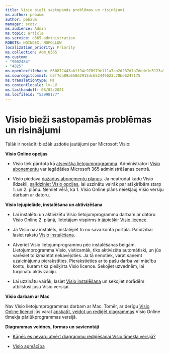 ```yaml
---
title: Visio bieži sastopamās problēmas un risinājumi
ms.author: pebaum
author: pebaum
manager: scotv
ms.audience: Admin
ms.topic: article
ms.service: o365-administration
ROBOTS: NOINDEX, NOFOLLOW
localization_priority: Priority
ms.collection: Adm_O365
ms.custom:
- "9002484"
- "4825"
ms.openlocfilehash: 650872443ab1f94c970979e111a7ea2d287d7a7ddde1e5123a385edb48a0bb32
ms.sourcegitcommit: b5f7da89a650d2915dc652449623c78be6247175
ms.translationtype: MT
ms.contentlocale: lv-LV
ms.lasthandoff: 08/05/2021
ms.locfileid: "53998177"
---
```

# <a name="visio-common-issues-and-resolutions"></a>Visio bieži sastopamās problēmas un risinājumi

Tālāk ir norādīti biežāk uzdotie jautājumi par Microsoft Visio:

**Visio Online opcijas**

- Visio tiek pārdota kā [atsevišķa lietojumprogramma](https://products.office.com/visio/flowchart-software). Administratori [Visio abonementu](https://docs.microsoft.com/alchemyinsights/purchase-visio-subscription) var iegādāties Microsoft 365 administrēšanas centrā.

- Visio piedāvā [dažādus abonementu plānus](https://products.office.com/visio/microsoft-visio-plans-and-pricing-compare-visio-options). Ja neatrodat kādu Visio līdzekli, [salīdziniet Visio opcijas](https://products.office.com/visio/microsoft-visio-plans-and-pricing-compare-visio-options), lai uzzinātu vairāk par atšķirībām starp 1. un 2. plānu.  Ņemiet vērā, ka 1. Visio Online plāns neiekļauj Visio versiju darbam ar datoru.

**Visio lejupielāde, instalēšana un aktivizēšana**

- Lai instalētu un aktivizētu Visio lietojumprogrammu darbam ar datoru Visio Online 2. plānā, lietotājam vispirms ir jāpiešķir [Visio licence](https://docs.microsoft.com/microsoft-365/admin/add-users/add-users).

- Ja Visio nav instalēts, instalējiet to no sava konta portāla. Palīdzībai lasiet rakstu [Visio instalēšana](https://support.office.com/article/f98f21e3-aa02-4827-9167-ddab5b025710).

- Atveriet Visio lietojumprogrammu pēc instalēšanas beigām. Lietojumprogramma Visio, visticamāk, tiks aktivizēta automātiski, un jūs varēsiet to izmantot nekavējoties. Ja tā nenotiek, varat saņemt uzaicinājumu pierakstīties. Pierakstieties ar to pašu darba vai mācību kontu, kuram tika piešķirta Visio licence. Sekojiet uzvednēm, lai turpinātu aktivizāciju.

- Lai uzzinātu vairāk, lasiet [Visio instalēšana](https://support.office.com/article/f98f21e3-aa02-4827-9167-ddab5b025710) un sekojiet norādēm atbilstoši jūsu Visio versijai.

**Visio darbam ar Mac**

Nav Visio lietojumprogrammas darbam ar Mac. Tomēr, ar derīgu [Visio Online licenci](https://docs.microsoft.com/microsoft-365/admin/add-users/add-users) jūs varat [apskatīt, veidot un rediģēt diagrammas](https://support.office.com/article/06f04845-91b8-4e8f-881f-a43c970735fc) Visio Online tīmekļa pārlūkprogrammas versijā.

**Diagrammas veidnes, formas un savienotāji**

- [Kāpēc es nevaru atvērt diagrammu rediģēšanai Visio tīmekļa versijā?](https://support.microsoft.com/office/ea4a23d3-21d3-4878-945e-cf1be4140357)

- [Visio apmācība](https://support.office.com/article/visio-training-e058bcfa-1d90-4653-afc6-e84d54cf94a6)
